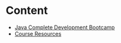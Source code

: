 # Content

- [Java Complete Development Bootcamp](https://www.udemy.com/course/the-complete-java-development-bootcamp/)
- [Course Resources](https://www.learnthepart.com/course/2dfda34d-6bbc-4bd5-8f45-d5999de2f514/a0d30d63-16f5-4702-992a-77b560cbeddd)
